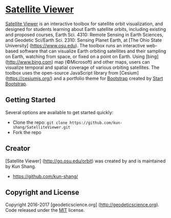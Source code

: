 # [Satellite Viewer](http://go.osu.edu/orbit)

[Satellite Viewer](http://go.osu.edu/orbit) is an interactive toolbox for satellite orbit visualization, and designed for students learning about Earth satellite orbits, including existing and proposed courses, Earth Sci. 4310: Remote Sensing in Earth Sciences, and Geodetic Sci/Earth Sci. 2310: Sensing Planet Earth, at [The Ohio State University] (https://www.osu.edu). The toolbox runs an interactive web-based software that can visualize Earth orbiting satellites and their sampling on Earth, watching from space, or fixed on a point on Earth. Using [bing] (http://www.bing.com) map (©Microsoft) and other maps, users can visualize temporal and spatial coverage of various orbiting satellites. The toolbox uses the open-source JavaScript library from [Cesium] (https://cesiumjs.org/) and a portfolio theme for [Bootstrap](http://getbootstrap.com/) created by [Start Bootstrap](http://startbootstrap.com/).

## Getting Started

Several options are available to get started quickly:
* Clone the repo: `git clone https://github.com/kun-shang/SatelliteViewer.git`
* Fork the repo

## Creator

[Satellite Viewer] (http://go.osu.edu/orbit) was created by and is maintained by Kun Shang.

* https://github.com/kun-shang/

## Copyright and License

Copyright 2016-2017 [geodeticscience.org] (http://geodeticscience.org). Code released under the [MIT](https://github.com/kun-shang/SatelliteViewer/blob/master/LICENSE.md) license.

